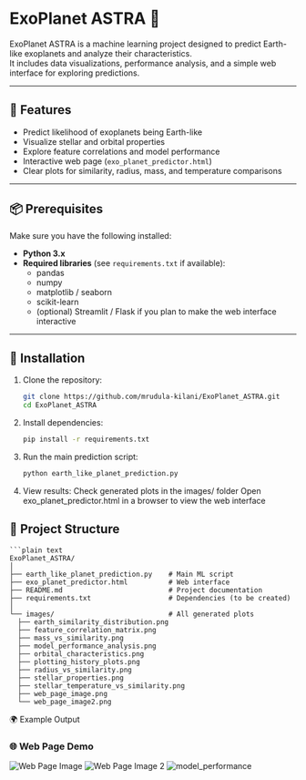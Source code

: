 # ExoPlanet ASTRA 🌌

ExoPlanet ASTRA is a machine learning project designed to predict Earth-like exoplanets and analyze their characteristics.  
It includes data visualizations, performance analysis, and a simple web interface for exploring predictions.

---

## 🚀 Features
- Predict likelihood of exoplanets being Earth-like  
- Visualize stellar and orbital properties  
- Explore feature correlations and model performance  
- Interactive web page (`exo_planet_predictor.html`)  
- Clear plots for similarity, radius, mass, and temperature comparisons  

---

## 📦 Prerequisites
Make sure you have the following installed:
- **Python 3.x**  
- **Required libraries** (see `requirements.txt` if available):  
  - pandas  
  - numpy  
  - matplotlib / seaborn  
  - scikit-learn  
  - (optional) Streamlit / Flask if you plan to make the web interface interactive  

---

## 🔧 Installation

1. Clone the repository:
   ```bash
   git clone https://github.com/mrudula-kilani/ExoPlanet_ASTRA.git
   cd ExoPlanet_ASTRA
2. Install dependencies:
   ```bash
   pip install -r requirements.txt

3. Run the main prediction script:
    ```bash
   python earth_like_planet_prediction.py
4. View results:
   Check generated plots in the images/ folder
   Open exo_planet_predictor.html in a browser to view the web interface
   
## 📁 Project Structure
    ```plain text
    ExoPlanet_ASTRA/
    │
    ├── earth_like_planet_prediction.py    # Main ML script
    ├── exo_planet_predictor.html          # Web interface
    ├── README.md                          # Project documentation
    ├── requirements.txt                   # Dependencies (to be created)
    │
    └── images/                            # All generated plots
      ├── earth_similarity_distribution.png
      ├── feature_correlation_matrix.png
      ├── mass_vs_similarity.png
      ├── model_performance_analysis.png
      ├── orbital_characteristics.png
      ├── plotting_history_plots.png
      ├── radius_vs_similarity.png
      ├── stellar_properties.png
      ├── stellar_temperature_vs_similarity.png
      ├── web_page_image.png
      └── web_page_image2.png


    
🌍 Example Output

### 🌐 Web Page Demo
  ![Web Page Image](images/web_page_image.png)
  ![Web Page Image 2](images/web_page_image2.png)
  ![model_performance](images/model_performance_analysis.png)
  
